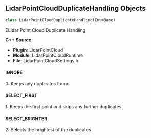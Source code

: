 ## LidarPointCloudDuplicateHandling Objects

```python
class LidarPointCloudDuplicateHandling(EnumBase)
```

ELidar Point Cloud Duplicate Handling

**C++ Source:**

- **Plugin**: LidarPointCloud
- **Module**: LidarPointCloudRuntime
- **File**: LidarPointCloudSettings.h

<a id="unreal.LidarPointCloudDuplicateHandling.IGNORE"></a>

#### IGNORE

0: Keeps any duplicates found

<a id="unreal.LidarPointCloudDuplicateHandling.SELECT_FIRST"></a>

#### SELECT_FIRST

1: Keeps the first point and skips any further duplicates

<a id="unreal.LidarPointCloudDuplicateHandling.SELECT_BRIGHTER"></a>

#### SELECT_BRIGHTER

2: Selects the brightest of the duplicates

<a id="unreal.LidarPointCloudAsyncMode"></a>